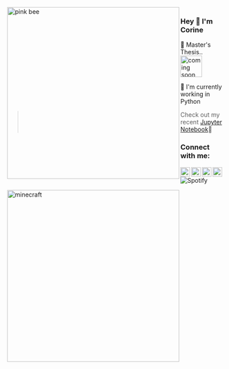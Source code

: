<img align="left" alt="pink bee" width="400px" src="https://user-images.githubusercontent.com/82867617/116678947-398cdf00-a9aa-11eb-98a8-2c62efaecf04.png" />


### Hey 👋  I'm Corine

🔭 Master's Thesis.. 
<img align="center" alt="coming soon" width="50px" src="https://media.giphy.com/media/cebnL50gs0QJi53Yuj/giphy.gif" />

🐍 I'm currently working in Python
  
> Check out my recent [Jupyter Notebook](https://github.com/corinef/qPCR-analysis)🍓 
  
### Connect with me: 
[<img align="left" alt="corinealexis.wixsite.com/corinef" width="22px" src="https://encrypted-tbn0.gstatic.com/images?q=tbn:ANd9GcRQkNvtA3NvU0x2Va771Q4Xw9qEXlu3K8kqdeyDBRaFmNvxbzoiPKPK2kyrdzhMwMG06G4&usqp=CAU" />][website]
[<img align="left" alt="Corine Faehn | Twitter" width="22px" src="https://encrypted-tbn0.gstatic.com/images?q=tbn:ANd9GcR3epS62P8FpU2KI3MWxGob3fnv13PVF-YGE260bgm9FNFG5bY3qgPQO1md6f9Q-DqIfTc&usqp=CAU" />][twitter]
[<img align="left" alt="Corine Faehn | Instagram" width="22px" src="https://www.nicepng.com/png/full/68-682147_ig-icon-pink-instagram.png" />][instagram]
[<img align="left" width="22px" src="https://encrypted-tbn0.gstatic.com/images?q=tbn:ANd9GcSqDaCwLIQNWZggquwCQ11Teif-wskaJvvl6X4Qz7-0XL1lILLPBA-BslXU0QRU6E3TKmk&usqp=CAU" />][linkedin]
 

![Spotify](https://novatorem-corinef.vercel.app/api/spotify)


<img align="cnter" alt="minecraft" width="400px" src="https://www.pngitem.com/pimgs/m/87-877092_minecraft-logo-hd-png-download.png" />




<!--
**corinef/corinef** is a ✨ _special_ ✨ repository because its `README.md` (this file) appears on your GitHub profile.

Here are some ideas to get you started:

- 🔭 I’m currently working on ...
- 🌱 I’m currently learning ...
- 👯 I’m looking to collaborate on ...
- 🤔 I’m looking for help with ...
- 💬 Ask me about ...
- 📫 How to reach me: ...
- 😄 Pronouns: ...
- ⚡ Fun fact: ...
-->

</details> 

[website]: https://www.behance.net/corinefaehn
[twitter]: https://twitter.com/corinefaehn?lang=en
[instagram]: https://www.instagram.com/corinefaehn/
[linkedin]: https://www.linkedin.com/in/corinefaehn/
